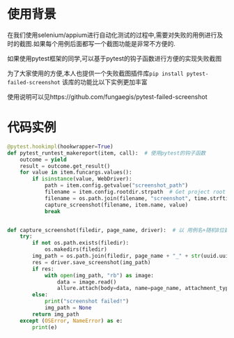 # 使用背景
在我们使用selenium/appium进行自动化测试的过程中,需要对失败的用例进行及时的截图.如果每个用例后面都写一个截图功能是非常不方便的.

如果使用pytest框架的同学,可以基于pytest的钩子函数进行方便的实现失败截图

为了大家使用的方便,本人也提供一个失败截图插件库`pip install pytest-failed-screenshot` 该库的功能比以下实例更加丰富

使用说明可以见https://github.com/fungaegis/pytest-failed-screenshot

# 代码实例

```py
@pytest.hookimpl(hookwrapper=True)
def pytest_runtest_makereport(item, call):  # 使用pytest的钩子函数
    outcome = yield
    result = outcome.get_result()
    for value in item.funcargs.values():
        if isinstance(value, WebDriver):
            path = item.config.getvalue("screenshot_path")
            filename = item.config.rootdir.strpath  # Get project root path
            filename = os.path.join(filename, "screenshot", time.strftime("%Y-%m-%d"))  # 以./screenshot/%Y-%m-%d格式存放
            capture_screenshot(filename, item.name, value)
            break


def capture_screenshot(filedir, page_name, driver):  # 以 用例名+随机8位数+.png 命名
    try:
        if not os.path.exists(filedir):
            os.makedirs(filedir)
        img_path = os.path.join(filedir, page_name + "_" + str(uuid.uuid4()).replace("-", "")[:8] + ".png")
        res = driver.save_screenshot(img_path)
        if res:
            with open(img_path, "rb") as image:
                data = image.read()
                allure.attach(body=data, name=page_name, attachment_type=allure.attachment_type.PNG)  # 附加到allure
        else:
            print("screenshot failed!")
            img_path = None
        return img_path
    except (OSError, NameError) as e:
        print(e)
```